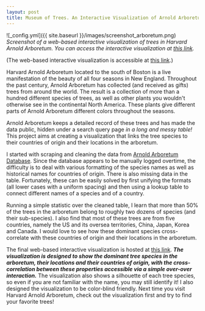 ```yaml
---
layout: post
title: Museum of Trees. An Interactive Visualization of Arnold Arboretum
---
```


![_config.yml]({{ site.baseurl }}/images/screenshot_arboretum.png)
*Screenshot of a web-based interactive visualization of trees in Harvard Arnold Arboretum.  You can access the interactive visualization at [this link](https://hopehhchen.github.io/arboretum/).*

(The web-based interactive visualization is accessible at [this link](https://hopehhchen.github.io/arboretum/).)

Harvard Arnold Arboretum located to the south of Boston is a live manifestation of the beauty of all four seasons in New England.  Throughout the past century, Arnold Arboretum has collected (and received as gifts) trees from around the world.  The result is a collection of more than a hundred different species of trees, as well as other plants you wouldn't otherwise see in the continental North America.  These plants give different parts of Arnold Arboretum different colors throughout the seasons.

Arnold Arboretum keeps a detailed record of these trees and has made the data public, hidden under a search query page *in a long and messy table!*  This project aims at creating a visualization that links the tree species to their countries of origin and their locations in the arboretum.

I started with scraping and cleaning the data from [Arnold Arboretum Database](https://www.arboretum.harvard.edu/plants/data-resources/).  Since the database appears to be manually logged overtime, the difficulty is to deal with various formatting of the species names as well as historical names for countries of origin.  There is also missing data in the table.  Fortunately, these can be easily solved by first unifying the formats (all lower cases with a uniform spacing) and then using a lookup table to connect different names of a species and of a country.

Running a simple statistic over the cleaned table, I learn that more than 50% of the trees in the arboretum belong to roughly two dozens of species (and their sub-species).  I also find that most of these trees are from five countries, namely the US and its oversea territories, China, Japan, Korea and Canada.  I would love to see how these dominant species cross-correlate with these countries of origin and their locations in the arboretum.

The final web-based interactive visualization is hosted at [this link](https://hopehhchen.github.io/arboretum/).  ***The visualization is designed to show the dominant tree species in the arboretum, their locations and their countries of origin, with the cross-correlation between these properties accessible via a simple over-over interaction.***  The visualization also shows a silhouette of each tree species, so even if you are not familiar with the name, you may still identify it!  I also designed the visualization to be color-blind friendly.  Next time you visit Harvard Arnold Arboretum, check out the visualization first and try to find your favorite trees!
